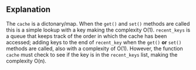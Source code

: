 ## Explanation

The `cache` is a dictonary/map.  When the `get()` and `set()` methods are called this is a simple lookup with a key making the complexity O(1).  `recent_keys` is a queue that keeps track of the order in which the cache has been accessed; adding keys to the end of `recent_key` when the `get()` **or** `set()` methods are called, also with a complexity of O(1).  However, the function `cache` must check to see if the key is in the `recent_keys` list, making the complexity O(n).
